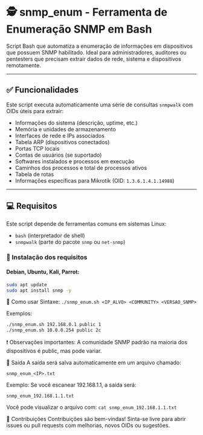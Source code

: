 # 🕵️ snmp_enum - Ferramenta de Enumeração SNMP em Bash

Script Bash que automatiza a enumeração de informações em dispositivos que possuem SNMP habilitado. Ideal para administradores, auditores ou pentesters que precisam extrair dados de rede, sistema e dispositivos remotamente.

---

## ✅ Funcionalidades

Este script executa automaticamente uma série de consultas `snmpwalk` com OIDs úteis para extrair:

- Informações do sistema (descrição, uptime, etc.)
- Memória e unidades de armazenamento
- Interfaces de rede e IPs associados
- Tabela ARP (dispositivos conectados)
- Portas TCP locais
- Contas de usuários (se suportado)
- Softwares instalados e processos em execução
- Caminhos dos processos e total de processos ativos
- Tabela de rotas
- Informações específicas para Mikrotik (OID: `1.3.6.1.4.1.14988`)

---

## 💻 Requisitos

Este script depende de ferramentas comuns em sistemas Linux:

- `bash` (interpretador de shell)
- `snmpwalk` (parte do pacote `snmp` ou `net-snmp`)

### 🧱 Instalação dos requisitos

#### Debian, Ubuntu, Kali, Parrot:

```bash
sudo apt update
sudo apt install snmp -y
```

🚀 Como usar
Sintaxe:
`./snmp_enum.sh <IP_ALVO> <COMMUNITY> <VERSAO_SNMP>`

Exemplos:

```bash
./snmp_enum.sh 192.168.0.1 public 1
./snmp_enum.sh 10.0.0.254 public 2c
```

❗ Observações importantes:
A comunidade SNMP padrão na maioria dos dispositivos é public, mas pode variar.

📂 Saída
A saída será salva automaticamente em um arquivo chamado:

`snmp_enum_<IP>.txt`

Exemplo:
Se você escanear 192.168.1.1, a saída será:

`snmp_enum_192.168.1.1.txt`

Você pode visualizar o arquivo com:
`cat snmp_enum_192.168.1.1.txt`

🙌 Contribuições
Contribuições são bem-vindas! Sinta-se livre para abrir issues ou pull requests com melhorias, novos OIDs ou sugestões.

